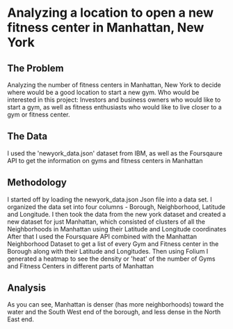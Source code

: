 # Analyzing a location to open a new fitness center in Manhattan, New York #

## The Problem ##

Analyzing the number of fitness centers in Manhattan, New York to decide where would be a good location to start a new gym.
Who would be interested in this project: Investors and business owners who would like to start a gym, as well as fitness enthusiasts who would like to live closer to a gym or fitness center.
  
## The Data ##
  
I used the 'newyork_data.json' dataset from IBM, as well as the Foursqaure API to get
the information on gyms and fitness centers in Manhattan
  
## Methodology ##

I started off by loading the newyork_data.json Json file into a data set. I organized the
data set into four columns - Borough, Neighborhood, Latitude and Longitude.
I then took the data from the new york dataset and created a new dataset for just
Manhattan, which consisted of clusters of all the Neighborhoods in Manhattan using
their Latitude and Longitude coordinates
After that I used the Foursquare API combined with the Manhattan Neighborhood
Dataset to get a list of every Gym and Fitness center in the Borough along with their
Latitude and Longitudes.
Then using Folium I generated a heatmap to see the density or 'heat' of the number of
Gyms and Fitness Centers in different parts of Manhattan


## Analysis ##

As you can see, Manhattan is denser (has more neighborhoods) toward the water and
the South West end of the borough, and less dense in the North East end.
  
